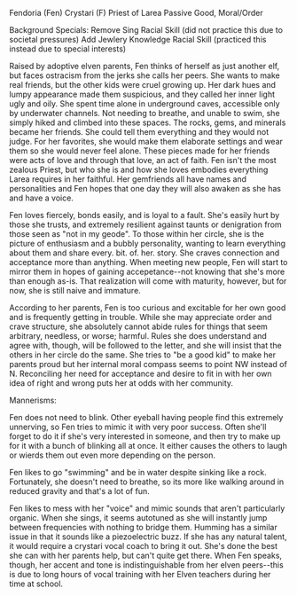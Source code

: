 Fendoria (Fen)
Crystari (F) Priest of Larea
Passive Good, Moral/Order

Background Specials:
Remove Sing Racial Skill (did not practice this due to societal pressures)
Add Jewlery Knowledge Racial Skill (practiced this instead due to special interests)

Raised by adoptive elven parents, Fen thinks of herself as just another elf,
but faces ostracism from the jerks she calls her peers.  She wants to make real friends,
but the other kids were cruel growing up.  Her dark hues and lumpy appearance made them suspicious, and
they called her inner light ugly and oily.  She spent time alone in underground caves, accessible only by
underwater channels.  Not needing to breathe, and unable to swim, she simply hiked and climbed into these
spaces.  The rocks, gems, and minerals became her friends. She could tell them everything and they would
not judge.  For her favorites, she would make them elaborate settings and wear them so she would never
feel alone.  These pieces made for her friends were acts of love and through that love, an act of faith.
Fen isn't the most zealous Priest, but who she is and how she loves embodies everything Larea requires
in her faithful.  Her gemfriends all have names and personalities and Fen hopes that one day they will
also awaken as she has and have a voice.

Fen loves fiercely, bonds easily, and is loyal to a fault.  She's easily hurt by those she trusts, and
extremely resilient against taunts or denigration from those seen as "not in my geode". To those within
her circle, she is the picture of enthusiasm and a bubbly personality, wanting to learn everything about
them and share every. bit. of. her. story.  She craves connection and acceptance more than anything. When
meeting new people, Fen will start to mirror them in hopes of gaining accepetance--not knowing that she's
more than enough as-is. That realization will come with maturity, however, but for now, she is still naive
and immature.

According to her parents, Fen is too curious and excitable for her own good and is frequently getting in
trouble.  While she may appreciate order and crave structure, she absolutely cannot abide rules for things
that seem arbitrary, needless, or worse; harmful.  Rules she does understand and agree with, though, will
be followed to the letter, and she will insist that the others in her circle do the same.  She tries to
"be a good kid" to make her parents proud but her internal moral compass seems to point NW instead of N.
Reconciling her need for acceptance and desire to fit in with her own idea of right and wrong puts her at
odds with her community.

Mannerisms:

Fen does not need to blink.  Other eyeball having people find this extremely unnerving, so Fen tries to
mimic it with very poor success.  Often she'll forget to do it if she's very interested in someone, and
then try to make up for it with a bunch of blinking all at once.  It either causes the others to laugh
or wierds them out even more depending on the person.

Fen likes to go "swimming" and be in water despite sinking like a rock.  Fortunately, she doesn't need to
breathe, so its more like walking around in reduced gravity and that's a lot of fun.

Fen likes to mess with her "voice" and mimic sounds that aren't particularly organic.  When she sings, it
seems autotuned as she will instantly jump between frequencies with nothing to bridge them. Humming has a
similar issue in that it sounds like a piezoelectric buzz.  If she has any natural talent, it would require
a crystari vocal coach to bring it out.  She's done the best she can with her parents help, but can't quite
get there.  When Fen speaks, though, her accent and tone is indistinguishable from her elven peers--this
is due to long hours of vocal training with her Elven teachers during her time at school.


